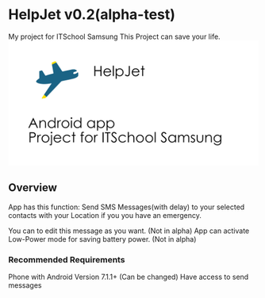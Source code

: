 # HelpJet v0.2(alpha-test)
My project for ITSchool Samsung
This Project can save your life.
![HelpJetPic](/pic.png)
## Overview

App has this function:
Send SMS Messages(with delay) to your selected contacts with your Location if you you have an emergency.

You can to edit this message as you want. (Not in alpha)
App can activate Low-Power mode for saving battery power. (Not in alpha)

### Recommended Requirements

Phone with Android Version 7.1.1+ (Can be changed)
Have access to send messages

